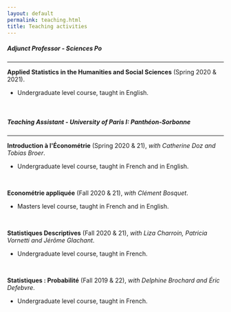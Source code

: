 ```yaml
---
layout: default
permalink: teaching.html
title: Teaching activities
---
```


##### Adjunct Professor - Sciences Po

<hr>

<b>Applied Statistics in the Humanities and Social Sciences</b> (Spring 2020 & 2021).

- Undergraduate level course, taught in English.

<!---
- [Syllabus available here.](../docs/2021_spring_statistics.pdf){:target="_blank"}
-->

<br>

##### Teaching Assistant - University of Paris I: Panthéon-Sorbonne

<hr>

<b>Introduction à l'Économétrie</b> (Spring 2020 & 21), <em>with Catherine Doz and Tobias Broer</em>.

- Undergraduate level course, taught in French and in English.

<br>

<b>Econométrie appliquée</b> (Fall 2020 & 21), <em>with Clément Bosquet</em>.

- Masters level course, taught in French and in English.

<br>

<b>Statistiques Descriptives</b> (Fall 2020 & 21), <em>with Liza Charroin, Patricia Vornetti and Jérôme Glachant</em>.

- Undergraduate level course, taught in French.

<br>

<b>Statistiques : Probabilité</b> (Fall 2019 & 22), <em>with Delphine Brochard and Éric Defebvre</em>.

- Undergraduate level course, taught in French.
